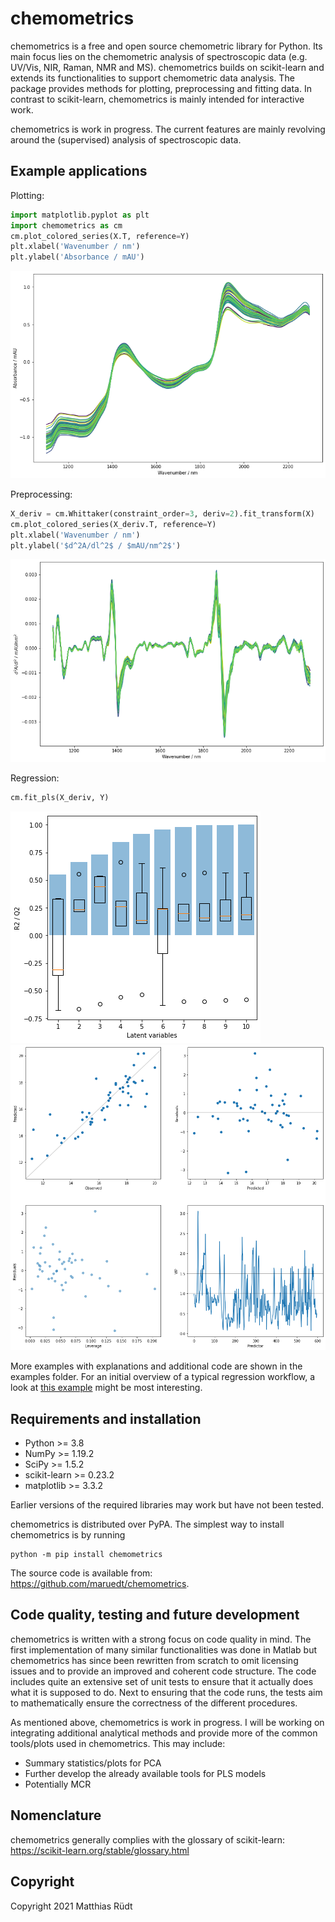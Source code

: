 # chemometrics
chemometrics is a free and open source chemometric library for Python. Its main focus lies on the chemometric analysis of spectroscopic data (e.g. UV/Vis, NIR, Raman, NMR and MS). chemometrics builds on scikit-learn and extends its functionalities to support chemometric data analysis. The package provides methods for plotting, preprocessing and fitting data. In contrast to scikit-learn, chemometrics is mainly intended for interactive work.

chemometrics is work in progress. The current features are mainly revolving around the (supervised) analysis of spectroscopic data.

## Example applications
Plotting:
```python
import matplotlib.pyplot as plt
import chemometrics as cm
cm.plot_colored_series(X.T, reference=Y)
plt.xlabel('Wavenumber / nm')
plt.ylabel('Absorbance / mAU')
```

![spectra](https://github.com/maruedt/chemometrics/blob/master/examples/peaches.png "NIR spectra")

Preprocessing:
```python
X_deriv = cm.Whittaker(constraint_order=3, deriv=2).fit_transform(X)
cm.plot_colored_series(X_deriv.T, reference=Y)
plt.xlabel('Wavenumber / nm')
plt.ylabel('$d^2A/dl^2$ / $mAU/nm^2$')
```
![derived spectra](https://github.com/maruedt/chemometrics/blob/master/examples/peaches_deriv.png "Second derivative NIR spectra")


Regression:
```python
cm.fit_pls(X_deriv, Y)
```
![CV scores](https://github.com/maruedt/chemometrics/blob/master/examples/pls_cv.png "Cross-validation scores")
![PLS analytics](https://github.com/maruedt/chemometrics/blob/master/examples/pls_analysis.png "PLS analytical plots")

More examples with explanations and additional code are shown in the examples folder. For an initial overview of a typical regression workflow, a look at [this example](https://github.com/maruedt/chemometrics/blob/master/examples/basic_pls_example.ipynb) might be most interesting.

## Requirements and installation
- Python >= 3.8
- NumPy >= 1.19.2
- SciPy >= 1.5.2
- scikit-learn >= 0.23.2
- matplotlib >= 3.3.2

Earlier versions of the required libraries may work but have not been tested.

chemometrics is distributed over PyPA. The simplest way to install chemometrics is by running

```
python -m pip install chemometrics
```
The source code is available from: https://github.com/maruedt/chemometrics.


## Code quality, testing and future development
chemometrics is written with a strong focus on code quality in mind. The first implementation of many similar functionalities was done in Matlab but chemometrics has since been rewritten from scratch to omit licensing issues and to provide an improved and coherent code structure. The code includes quite an extensive set of unit tests to ensure that it actually does what it is supposed to do. Next to ensuring that the code runs, the tests aim to mathematically ensure the correctness of the different procedures.

As mentioned above, chemometrics is work in progress. I will be working on integrating additional analytical methods and provide more of the common tools/plots used in chemometrics. This may include:
- Summary statistics/plots for PCA
- Further develop the already available tools for PLS models
- Potentially MCR

## Nomenclature
chemometrics generally complies with the glossary of scikit-learn: https://scikit-learn.org/stable/glossary.html

## Copyright
Copyright 2021 Matthias Rüdt
